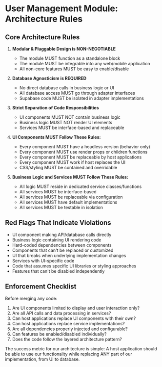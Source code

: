 # User Management Module: Architecture Rules

## Core Architecture Rules

1. **Modular & Pluggable Design is NON-NEGOTIABLE**
   - The module MUST function as a standalone block
   - The module MUST be integrable into any web/mobile application
   - All non-core features MUST be easy to enable/disable

2. **Database Agnosticism is REQUIRED**
   - No direct database calls in business logic or UI
   - All database access MUST go through adapter interfaces
   - Supabase code MUST be isolated in adapter implementations

3. **Strict Separation of Code Responsibilities**
   - UI components MUST NOT contain business logic
   - Business logic MUST NOT render UI elements
   - Services MUST be interface-based and replaceable

4. **UI Components MUST Follow These Rules:**
   - Every component MUST have a headless version (behavior only)
   - Every component MUST use render props or children functions
   - Every component MUST be replaceable by host applications
   - Every component MUST work if host replaces the UI
   - CSS/styling MUST be contained and overridable

5. **Business Logic and Services MUST Follow These Rules:**
   - All logic MUST reside in dedicated service classes/functions
   - All services MUST be interface-based
   - All services MUST be replaceable via configuration
   - All services MUST have default implementations
   - All services MUST be testable in isolation

## Red Flags That Indicate Violations

- UI component making API/database calls directly
- Business logic containing UI rendering code
- Hard-coded dependencies between components
- Components that can't be replaced or customized
- UI that breaks when underlying implementation changes
- Services with UI-specific code
- Code that assumes specific UI libraries or styling approaches
- Features that can't be disabled independently

## Enforcement Checklist

Before merging any code:

1. Are UI components limited to display and user interaction only?
2. Are all API calls and data processing in services?
3. Can host applications replace UI components with their own?
4. Can host applications replace service implementations?
5. Are all dependencies properly injected and configurable?
6. Can features be enabled/disabled individually?
7. Does the code follow the layered architecture pattern?

The success metric for our architecture is simple: A host application should be able to use our functionality while replacing ANY part of our implementation, from UI to database.
